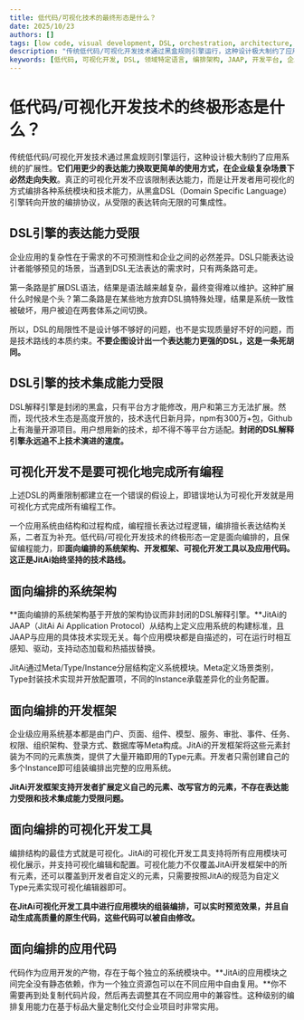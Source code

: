 ```yaml
---
title: 低代码/可视化技术的最终形态是什么？
date: 2025/10/23
authors: []
tags: [low code, visual development, DSL, orchestration, architecture, JAAP, development platform, enterprise applications]
description: "传统低代码/可视化开发技术通过黑盒规则引擎运行，这种设计极大制约了应用系统的扩展性。它们用更少的表达能力换取更简单的使用方式，在企业级复杂场景下必然走向失败。真正的可视化开发不应该限制表达能力，而是让开发者用可视化的方式编排各种系统模块和技术能力，从黑盒DSL（Domain Specific Language）引擎转向开放的编排协议，从受限的表达转向无限的可集成性。"
keywords: [低代码, 可视化开发, DSL, 领域特定语言, 编排架构, JAAP, 开发平台, 企业应用开发, 低代码平台, Meta, Type, Instance]
---
```

# 低代码/可视化开发技术的终极形态是什么？

传统低代码/可视化开发技术通过黑盒规则引擎运行，这种设计极大制约了应用系统的扩展性。**它们用更少的表达能力换取更简单的使用方式，在企业级复杂场景下必然走向失败**。真正的可视化开发不应该限制表达能力，而是让开发者用可视化的方式编排各种系统模块和技术能力，从黑盒DSL（Domain Specific Language）引擎转向开放的编排协议，从受限的表达转向无限的可集成性。
<!--truncate-->
## DSL引擎的表达能力受限

企业应用的复杂性在于需求的不可预测性和企业之间的必然差异。DSL只能表达设计者能够预见的场景，当遇到DSL无法表达的需求时，只有两条路可走。

第一条路是扩展DSL语法，结果是语法越来越复杂，最终变得难以维护。这种扩展什么时候是个头？第二条路是在某些地方放弃DSL搞特殊处理，结果是系统一致性被破坏，用户被迫在两套体系之间切换。

所以，DSL的局限性不是设计够不够好的问题，也不是实现质量好不好的问题，而是技术路线的本质约束。**不要企图设计出一个表达能力更强的DSL，这是一条死胡同。**

## DSL引擎的技术集成能力受限

DSL解释引擎是封闭的黑盒，只有平台方才能修改，用户和第三方无法扩展。然而，现代技术生态是高度开放的，技术迭代日新月异，npm有300万+包，Github上有海量开源项目。用户想用新的技术，却不得不等平台方适配。**封闭的DSL解释引擎永远追不上技术演进的速度。**

## 可视化开发不是要可视化地完成所有编程

上述DSL的两重限制都建立在一个错误的假设上，即错误地认为可视化开发就是用可视化方式完成所有编程工作。

一个应用系统由结构和过程构成，编程擅长表达过程逻辑，编排擅长表达结构关系，二者互为补充。低代码/可视化开发技术的终极形态一定是面向编排的，且保留编程能力，即**面向编排的系统架构、开发框架、可视化开发工具以及应用代码。这正是JitAi始终坚持的技术路线。**

## 面向编排的系统架构

**面向编排的系统架构基于开放的架构协议而非封闭的DSL解释引擎。**JitAi的JAAP（JitAi Ai Application Protocol）从结构上定义应用系统的构建标准，且JAAP与应用的具体技术实现无关。每个应用模块都是自描述的，可在运行时相互感知、驱动，支持动态加载和热插拔替换。

JitAi通过Meta/Type/Instance分层结构定义系统模块。Meta定义场景类别，Type封装技术实现并开放配置项，不同的Instance承载差异化的业务配置。

## 面向编排的开发框架

企业级应用系统基本都是由门户、页面、组件、模型、服务、审批、事件、任务、权限、组织架构、登录方式、数据库等Meta构成。JitAi的开发框架将这些元素封装为不同的元素族类，提供了大量开箱即用的Type元素。开发者只需创建自己的多个Instance即可组装编排出完整的应用系统。

**JitAi开发框架支持开发者扩展定义自己的元素、改写官方的元素，不存在表达能力受限和技术集成能力受限问题。**

## 面向编排的可视化开发工具

编排结构的最佳方式就是可视化。JitAi的可视化开发工具支持将所有应用模块可视化展示，并支持可视化编辑和配置。可视化能力不仅覆盖JitAi开发框架中的所有元素，还可以覆盖到开发者自定义的元素，只需要按照JitAi的规范为自定义Type元素实现可视化编辑器即可。

**在JitAi可视化开发工具中进行应用模块的组装编排，可以实时预览效果，并且自动生成高质量的原生代码，这些代码可以被自由修改。**

## 面向编排的应用代码

代码作为应用开发的产物，存在于每个独立的系统模块中。**JitAi的应用模块之间完全没有静态依赖，作为一个独立资源包可以在不同应用中自由复用。**你不需要再到处复制代码片段，然后再去调整其在不同应用中的兼容性。这种级别的编排复用能力在基于标品大量定制化交付企业项目时非常实用。
